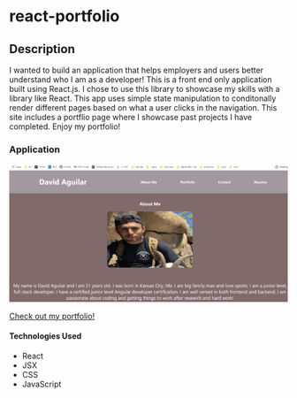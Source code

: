 # react-portfolio

## Description 
I wanted to build an application that helps employers and users better understand who I am as a developer! This is a front end only application built using React.js. I chose to use this library to showcase my skills with a library like React. This app uses simple state manipulation to conditonally render different pages based on what a user clicks in the navigation. This site includes a portflio page where I showcase past projects I have completed. Enjoy my portfolio! 

### Application 
![alt text](./assets/react-portfolio.png)

[Check out my portfolio!](http://davidjaguilar104.github.io/react-portfolio)

#### Technologies Used
* React
* JSX
* CSS
* JavaScript

